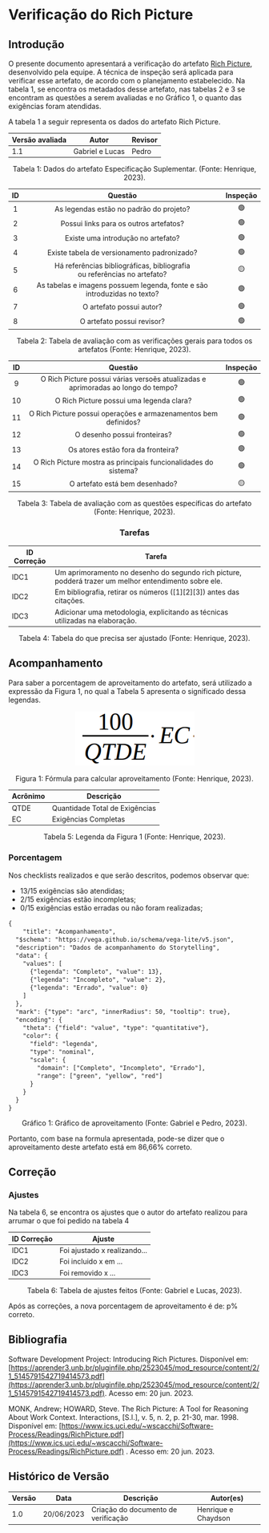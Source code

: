 # Verificação do Rich Picture

## Introdução

O presente documento apresentará a verificação do artefato [Rich Picture](../../prePlanejamento/richPicture.md), desenvolvido pela equipe. A técnica de inspeção será aplicada para verificar esse artefato, de acordo com o planejamento estabelecido. Na tabela 1, se encontra os metadados desse artefato, nas tabelas 2 e 3 se encontram as questões a serem avaliadas e no Gráfico 1, o quanto das exigências foram atendidas.

A tabela 1 a seguir representa os dados do artefato Rich Picture.

<center>

| Versão avaliada | Autor           | Revisor |
| ---------------- | --------------- | ------- |
| 1.1              | Gabriel e Lucas | Pedro   |

</center>

<div style="text-align: center">
<p> Tabela 1: Dados do artefato Especificação Suplementar. (Fonte: Henrique, 2023). </p>
</div>

| ID |                                   Questão                                   | Inspeção |
| :-: | :---------------------------------------------------------------------------: | :--------: |
| 1 |                   As legendas estão no padrão do projeto?                   |     🟢     |
| 2 |                    Possui links para os outros artefatos?                    |     🟢     |
| 3 |                     Existe uma introdução no artefato?                     |     🟢     |
| 4 |                  Existe tabela de versionamento padronizado?                  |     🟢     |
| 5 | Há referências bibliográficas, bibliografia ou referências no artefato? |     🟡     |
| 6 |   As tabelas e imagens possuem legenda, fonte e são introduzidas no texto?   |     🟢     |
| 7 |                           O artefato possui autor?                           |     🟢     |
| 8 |                          O artefato possui revisor?                          |     🟢     |

<div style="text-align: center">
<p> Tabela 2: Tabela de avaliação com as verificações gerais para todos os artefatos (Fonte: Henrique, 2023). </p>
</div>

| ID |                                      Questão                                      | Inspeção |
| :-: | :---------------------------------------------------------------------------------: | :--------: |
| 9 | O Rich Picture possui várias versoẽs atualizadas e aprimoradas ao longo do tempo? |     🟢     |
| 10 |                      O Rich Picture possui uma legenda clara?                      |     🟢     |
| 11 |          O Rich Picture possui operações e armazenamentos bem definidos?          |     🟢     |
| 12 |                            O desenho possui fronteiras?                            |     🟢     |
| 13 |                         Os atores estão fora da fronteira?                         |     🟢     |
| 14 |           O Rich Picture mostra as principais funcionalidades do sistema?           |     🟢     |
| 15 |                           O artefato está bem desenhado?                           |     🟡     |

<div style="text-align: center">
<p> Tabela 3: Tabela de avaliação com as questões específicas do artefato (Fonte: Henrique, 2023). </p>
</div>

<center>

### Tarefas

| ID Correção | Tarefa                                                                                                  |
| ------------- | ------------------------------------------------------------------------------------------------------- |
| IDC1          | Um aprimoramento no desenho do segundo rich picture, podderá trazer um melhor entendimento sobre ele. |
| IDC2          | Em bibliografia, retirar os números ([1][2][3]) antes das citações.                                  |
| IDC3          | Adicionar uma metodologia, explicitando as técnicas utilizadas na elaboração.                        |

<div style="text-align: center">
<p> Tabela 4: Tabela do que precisa ser ajustado (Fonte: Henrique, 2023). </p>
</div>

</center>

## Acompanhamento

Para saber a porcentagem de aproveitamento do artefato, será utilizado a expressão da Figura 1, no qual a Tabela 5 apresenta o significado dessa legendas.

<div style="text-align: center">
<img src="../../../images/formulaCalculoAproveitamento.png"  alt="legenda da fórmula da figura 1"/>

<p> Figura 1: Fórmula para calcular aproveitamento (Fonte: Henrique, 2023). </p>
</div>

<center>

| Acrônimo | Descrição                     |
| --------- | ------------------------------- |
| QTDE      | Quantidade Total de Exigências |
| EC        | Exigências Completas           |

<div style="text-align: center">
<p> Tabela 5: Legenda da Figura 1 (Fonte: Henrique, 2023). </p>
</div>

</center>

### Porcentagem

Nos checklists realizados e que serão descritos, podemos observar que:

- 13/15 exigências são atendidas;
- 2/15 exigências estão incompletas;
- 0/15 exigências estão erradas ou não foram realizadas;

```vegalite
{
    "title": "Acompanhamento",
  "$schema": "https://vega.github.io/schema/vega-lite/v5.json",
  "description": "Dados de acompanhamento do Storytelling",
  "data": {
    "values": [
      {"legenda": "Completo", "value": 13},
      {"legenda": "Incompleto", "value": 2},
      {"legenda": "Errado", "value": 0}
    ]
  },
  "mark": {"type": "arc", "innerRadius": 50, "tooltip": true},
  "encoding": {
    "theta": {"field": "value", "type": "quantitative"},
    "color": {
      "field": "legenda",
      "type": "nominal",
      "scale": {
        "domain": ["Completo", "Incompleto", "Errado"],
        "range": ["green", "yellow", "red"]
      }
    }
  }
}
```

<div style="text-align: center">
<p> Gráfico 1: Gráfico de aproveitamento (Fonte: Gabriel e Pedro, 2023). </p>
</div>

Portanto, com base na formula apresentada, pode-se dizer que o aproveitamento deste artefato está em 86,66% correto.

## Correção

### Ajustes

Na tabela 6, se encontra os ajustes que o autor do artefato realizou para arrumar o que foi pedido na tabela 4

| ID Correção | Ajuste                       |
| ------------- | ---------------------------- |
| IDC1          | Foi ajustado x realizando... |
| IDC2          | Foi incluido x em ...        |
| IDC3          | Foi removido x ...           |

<div style="text-align: center">
<p> Tabela 6: Tabela de ajustes feitos (Fonte: Gabriel e Lucas, 2023). </p>
</div>

</center>

Após as correções, a nova porcentagem de aproveitamento é de: p% correto.

## Bibliografia

Software Development Project: Introducing Rich Pictures. Disponível em: [https://aprender3.unb.br/pluginfile.php/2523045/mod_resource/content/2/1_5145791542719414573.pdf](https://aprender3.unb.br/pluginfile.php/2523045/mod_resource/content/2/1_5145791542719414573.pdf). Acesso em: 20 jun. 2023.

MONK, Andrew; HOWARD, Steve. The Rich Picture: A Tool for Reasoning About Work Context. Interactions, [S.l.], v. 5, n. 2, p. 21-30, mar. 1998. Disponível em: [https://www.ics.uci.edu/~wscacchi/Software-Process/Readings/RichPicture.pdf](https://www.ics.uci.edu/~wscacchi/Software-Process/Readings/RichPicture.pdf) . Acesso em: 20 jun. 2023.

## Histórico de Versão

| Versão | Data       | Descrição                             | Autor(es)           |
| ------- | ---------- | --------------------------------------- | ------------------- |
| 1.0     | 20/06/2023 | Criação do documento de verificação | Henrique e Chaydson |

‌
